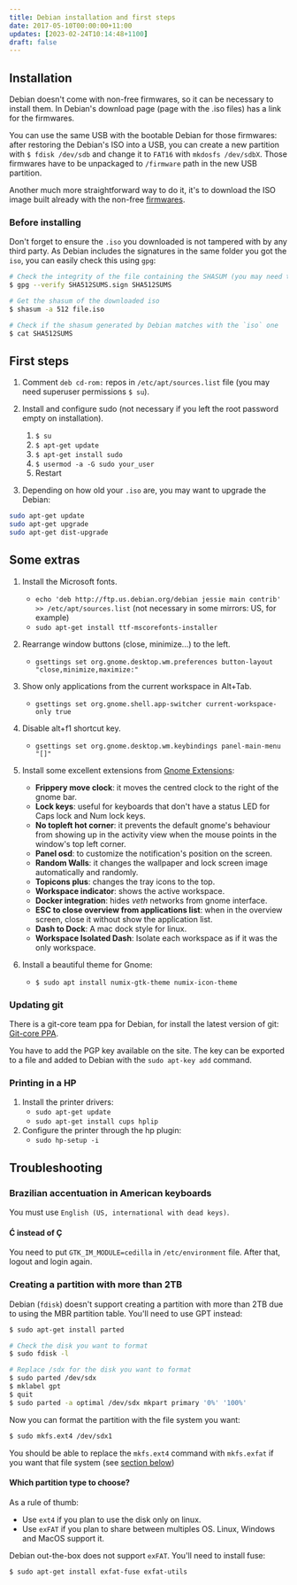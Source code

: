 ```yaml
---
title: Debian installation and first steps
date: 2017-05-10T00:00:00+11:00
updates: [2023-02-24T10:14:48+1100]
draft: false
---
```


## Installation

Debian doesn't come with non-free firmwares, so it can be necessary to install them. In Debian's download page (page with the .iso files) has a link for the firmwares.

You can use the same USB with the bootable Debian for those firmwares: after restoring the Debian's ISO into a USB, you can create a new partition with `$ fdisk /dev/sdb` and change it to `FAT16` with `mkdosfs /dev/sdbX`.
Those firmwares have to be unpackaged to `/firmware` path in the new USB partition.

Another much more straightforward way to do it, it's to download the ISO image built already with the non-free [firmwares](https://cdimage.debian.org/cdimage/unofficial/non-free/cd-including-firmware/).

### Before installing

Don't forget to ensure the `.iso` you downloaded is not tampered with by any third party. As Debian includes the signatures in the same folder you got the `iso`, you can easily check this using `gpg`:

```sh
# Check the integrity of the file containing the SHASUM (you may need to import the keys from Debian's keyserver)
$ gpg --verify SHA512SUMS.sign SHA512SUMS

# Get the shasum of the downloaded iso
$ shasum -a 512 file.iso

# Check if the shasum generated by Debian matches with the `iso` one
$ cat SHA512SUMS
```

## First steps

1. Comment `deb cd-rom:` repos in `/etc/apt/sources.list` file (you may need superuser permissions `$ su`).

1. Install and configure sudo (not necessary if you left the root password empty on installation).

   1. `$ su`
   1. `$ apt-get update`
   1. `$ apt-get install sudo`
   1. `$ usermod -a -G sudo your_user`
   1. Restart

1. Depending on how old your `.iso` are, you may want to upgrade the Debian:

```sh
sudo apt-get update
sudo apt-get upgrade
sudo apt-get dist-upgrade
```

## Some extras

1. Install the Microsoft fonts.

   - `echo 'deb http://ftp.us.debian.org/debian jessie main contrib' >> /etc/apt/sources.list` (not necessary in some mirrors: US, for example)
   - `sudo apt-get install ttf-mscorefonts-installer`

1. Rearrange window buttons (close, minimize...) to the left.

   - `gsettings set org.gnome.desktop.wm.preferences button-layout "close,minimize,maximize:"`

1. Show only applications from the current workspace in Alt+Tab.

   - `gsettings set org.gnome.shell.app-switcher current-workspace-only true`

1. Disable alt+f1 shortcut key.

   - `gsettings set org.gnome.desktop.wm.keybindings panel-main-menu "[]"`

1. Install some excellent extensions from [Gnome Extensions](https://extensions.gnome.org/):

   - **Frippery move clock**: it moves the centred clock to the right of the gnome bar.
   - **Lock keys**: useful for keyboards that don't have a status LED for Caps lock and Num lock keys.
   - **No topleft hot corner**: it prevents the default gnome's behaviour from showing up in the activity view when the mouse points in the window's top left corner.
   - **Panel osd**: to customize the notification's position on the screen.
   - **Random Walls**: it changes the wallpaper and lock screen image automatically and randomly.
   - **Topicons plus**: changes the tray icons to the top.
   - **Workspace indicator**: shows the active workspace.
   - **Docker integration**: hides _veth_ networks from gnome interface.
   - **ESC to close overview from applications list**: when in the overview screen, close it without show the application list.
   - **Dash to Dock**: A mac dock style for linux.
   - **Workspace Isolated Dash**: Isolate each workspace as if it was the only workspace.

1. Install a beautiful theme for Gnome:
   - `$ sudo apt install numix-gtk-theme numix-icon-theme`

### Updating git

There is a git-core team ppa for Debian, for install the latest version of git: [Git-core PPA](https://launchpad.net/~git-core).

You have to add the PGP key available on the site. The key can be exported to a file and added to Debian with the `sudo apt-key add` command.

### Printing in a HP

1. Install the printer drivers:
   - `sudo apt-get update`
   - `sudo apt-get install cups hplip`
1. Configure the printer through the hp plugin:
   - `sudo hp-setup -i`

## Troubleshooting

### Brazilian accentuation in American keyboards

You must use `English (US, international with dead keys)`.

#### Ć instead of Ç

You need to put `GTK_IM_MODULE=cedilla` in `/etc/environment` file. After that, logout and login again.

### Creating a partition with more than 2TB

Debian (`fdisk`) doesn't support creating a partition with more than 2TB due to using the MBR partition table. You'll need to use GPT instead:

```sh
$ sudo apt-get install parted

# Check the disk you want to format
$ sudo fdisk -l

# Replace /sdx for the disk you want to format
$ sudo parted /dev/sdx
$ mklabel gpt
$ quit
$ sudo parted -a optimal /dev/sdx mkpart primary '0%' '100%'
```

Now you can format the partition with the file system you want:

```sh
$ sudo mkfs.ext4 /dev/sdx1
```

You should be able to replace the `mkfs.ext4` command with `mkfs.exfat` if you want that file system (see [section below](#which-partition-type-to-choose))

#### Which partition type to choose?

As a rule of thumb:

- Use `ext4` if you plan to use the disk only on linux.
- Use `exFAT` if you plan to share between multiples OS. Linux, Windows and MacOS support it.

Debian out-the-box does not support `exFAT`. You'll need to install fuse:

```sh
$ sudo apt-get install exfat-fuse exfat-utils
```
